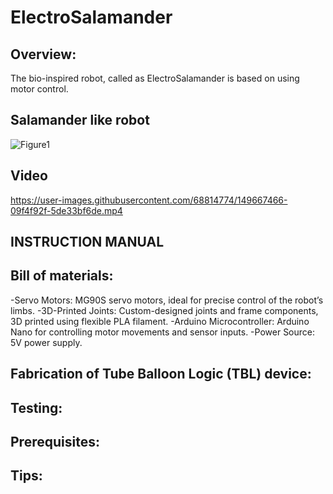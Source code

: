 # ElectroSalamander

## Overview:

The bio-inspired robot, called as ElectroSalamander is based on using motor control.

## Salamander like robot
![Figure1](https://user-images.githubusercontent.com/68814774/149667877-3.png)

## Video
https://user-images.githubusercontent.com/68814774/149667466-09f4f92f-5de33bf6de.mp4

## INSTRUCTION MANUAL

## Bill of materials:
-Servo Motors: MG90S servo motors, ideal for precise control of the robot’s limbs.
-3D-Printed Joints: Custom-designed joints and frame components, 3D printed using flexible PLA filament.
-Arduino Microcontroller: Arduino Nano for controlling motor movements and sensor inputs.
-Power Source: 5V power supply.


## Fabrication of Tube Balloon Logic (TBL) device:


## Testing:


## Prerequisites:
 

## Tips:

